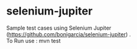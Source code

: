 # selenium-jupiter 


Sample test cases using Selenium Jupiter (https://github.com/bonigarcia/selenium-jupiter) .  
To Run use : mvn test 

